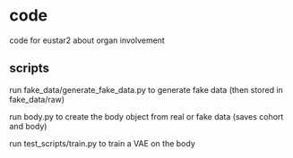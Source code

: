 # code
 code for eustar2 about organ involvement

 ## scripts
 
 run fake_data/generate_fake_data.py to generate fake data (then stored in fake_data/raw)

 run body.py to create the body object from real or fake data (saves cohort and body)

 run test_scripts/train.py to train a VAE on the body
